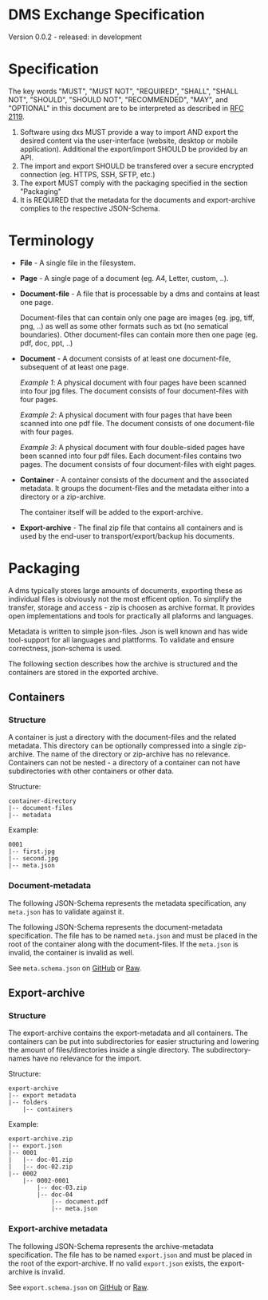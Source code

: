 # DMS Exchange Specification
Version 0.0.2 - released: in development

# Specification

The key words "MUST", "MUST NOT", "REQUIRED", "SHALL", "SHALL NOT", "SHOULD", "SHOULD NOT", "RECOMMENDED", "MAY", and "OPTIONAL" in this document are to be interpreted as described in [RFC 2119](http://tools.ietf.org/html/rfc2119).

1. Software using dxs MUST provide a way to import AND export the desired content via the user-interface (website, desktop or mobile application). Additional the export/import SHOULD be provided by an API.
2. The import and export SHOULD be transfered over a secure encrypted connection (eg. HTTPS, SSH, SFTP, etc.)
3. The export MUST comply with the packaging specified in the section "Packaging"
4. It is REQUIRED that the metadata for the documents and export-archive complies to the respective JSON-Schema.



# Terminology
* **File** - A single file in the filesystem.
* **Page** - A single page of a document (eg. A4, Letter, custom, ..).
* **Document-file** - A file that is processable by a dms and contains at least one page.

    Document-files that can contain only one page are images (eg. jpg, tiff, png, ..) as well as some other formats such as txt (no sematical boundaries). Other document-files can contain more then one page (eg. pdf, doc, ppt, ..)
* **Document** - A document consists of at least one document-file, subsequent of at least one page.

    *Example 1*: A physical document with four pages have been scanned into four jpg files. The document consists of four document-files with four pages.

    *Example 2*: A physical document with four pages that have been scanned into one pdf file. The document consists of one document-file with four pages.

    *Example 3*: A physical document with four double-sided pages have been scanned into four pdf files. Each document-files contains two pages. The document consists of four document-files with eight pages.
* **Container** - A container consists of the document and the associated metadata. It groups the document-files and the metadata either into a directory or a zip-archive.

    The container itself will be added to the export-archive.
* **Export-archive** - The final zip file that contains all containers and is used by the end-user to transport/export/backup his documents.


# Packaging
A dms typically stores large amounts of documents, exporting these as individual files is obviously not the most efficent option. To simplify the transfer, storage and access - zip is choosen as archive format. It provides open implementations and tools for practically all plaforms and languages.

Metadata is written to simple json-files. Json is well known and has wide tool-support for all languages and plattforms. To validate and ensure correctness, json-schema is used.

The following section describes how the archive is structured and the containers are stored in the exported archive.

## Containers

### Structure
A container is just a directory with the document-files and the related metadata. This directory can be optionally compressed into a single zip-archive. The name of the directory or zip-archive has no relevance. Containers can not be nested - a directory of a container can not have subdirectories with other containers or other data.

Structure:
````
container-directory
|-- document-files
|-- metadata
````

Example:
````
0001
|-- first.jpg
|-- second.jpg
|-- meta.json
````

### Document-metadata
The following JSON-Schema represents the metadata specification, any `meta.json`  has to validate against it.

The following JSON-Schema represents the document-metadata specification. The file has to be named `meta.json` and must be placed in the root of the container along with the document-files. If the `meta.json` is invalid, the container is invalid as well.

See `meta.schema.json` on [GitHub](https://github.com/galan/dms-exchange-specification/blob/master/spec/0.0.2/meta.schema.json) or [Raw](https://raw.githubusercontent.com/galan/dms-exchange-specification/master/spec/0.0.2/meta.schema.json).


## Export-archive

### Structure
The export-archive contains the export-metadata and all containers. The containers can be put into subdirectories for easier structuring and lowering the amount of files/directories inside a single directory. The subdirectory-names have no relevance for the import.

Structure:
````
export-archive
|-- export metadata
|-- folders
    |-- containers
````

Example:
````
export-archive.zip
|-- export.json
|-- 0001
|   |-- doc-01.zip
|   |-- doc-02.zip
|-- 0002
    |-- 0002-0001
        |-- doc-03.zip
        |-- doc-04
            |-- document.pdf
            |-- meta.json
````

### Export-archive metadata
The following JSON-Schema represents the archive-metadata specification. The file has to be named `export.json` and must be placed in the root of the export-archive. If no valid `export.json` exists, the export-archive is invalid.

See `export.schema.json` on [GitHub](https://github.com/galan/dms-exchange-specification/blob/master/spec/0.0.2/export.schema.json) or [Raw](https://raw.githubusercontent.com/galan/dms-exchange-specification/master/spec/0.0.2/export.schema.json).
